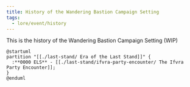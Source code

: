 ```yaml
---
title: History of the Wandering Bastion Campaign Setting
tags:
  - lore/event/history
---
```


This is the history of the Wandering Bastion Campaign Setting (WIP)

``` kroki-plantuml
@startuml
partition "[[./last-stand/ Era of the Last Stand]]" {
  :**0000 ELS** - [[./last-stand/ifvra-party-encounter/ The Ifvra Party Encounter]];
}
@enduml
```
